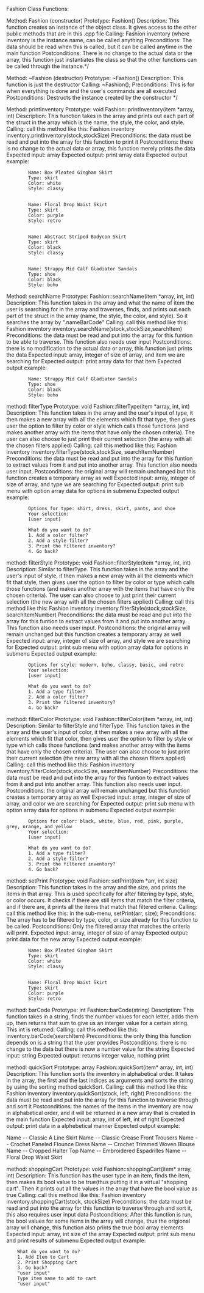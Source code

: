Fashion Class Functions:

Method: Fashion (constructor)
Prototype: Fashion()
Description: This function creates an instance of the object class. It gives access to the other public methods that are in this .cpp file
Calling: Fashion inventory (where inventory is the instance name, can be called anything
Preconditions: The data should be read when this is called, but it can be called anytime in the main function
Postconditions: There is no change to the actual data or the array, this function just instantiates the class so that the other functions can be called through the instance.*/


Method: ~Fashion  (destructor)
Prototype: ~Fashion()
Description: This function is just the destructor
Calling: ~Fashion();
Preconditions: This is for when everything is done and the user's commands are all executed
Postconditions: Destructs the instance created by the constructor */


Method: printInventory
Prototype: void Fashion::printInventory(item *array, int)
Description: This function takes in the array and prints out each part of the struct in the array which is the name, the style, the color, and style.
Calling: call this method like this: 
Fashion inventory
inventory.printInventory(stock,stockSize)
Preconditions: the data must be read and put into the array for this function to print it
Postconditions: there is no change to the actual data or array, this function merely prints the data
Expected input: array
Expected output: print array data
Expected output example:

			Name: Box Pleated Gingham Skirt
			Type: skirt
			Color: white
			Style: classy


			Name: Floral Drop Waist Skirt
			Type: skirt
			Color: purple
			Style: retro


			Name: Abstract Striped Bodycon Skirt
			Type: skirt
			Color: black
			Style: classy


			Name: Strappy Mid Calf Gladiator Sandals
			Type: shoe
			Color: black
			Style: boho


Method: searchName
Prototype: Fashion::searchName(item *array, int, int)
Description: This function takes in the array and what the name of item the user is searching for in the array
and traverses, finds, and prints out each part of the struct in the array (name, the style, the color, and style). So it searches the array by ".nameBarCode"
Calling: call this method like this: 
Fashion inventory
inventory.searchName(stock,stockSize,searchItem)
Preconditions: the data must be read and put into the array for this funtion to be able to traverse. This function also needs user input
Postconditions: there is no modification to the actual data or array, this function just prints the data
Expected input: array, integer of size of array, and item we are searching for
Expected output: print array data for that item
Expected output example:

			Name: Strappy Mid Calf Gladiator Sandals
			Type: shoe
			Color: black
			Style: boho


method: filterType
Prototype: void Fashion::filterType(item *array, int, int)
Description: This function takes in the array and the user's input of type, it then makes a new array with all the elements which fit that type, then gives
user the option to filter by color or style which calls those functions (and makes another array with the items that have only the chosen criteria). The user
can also choose to just print their current selection (the array with all the chosen filters applied)
Calling: call this method like this:
Fashion inventory 
inventory.filterType(stock,stockSize, searchItemNumber)
Preconditions: the data must be read and put into the array for this funtion to extract values from it and put into another array. This function also needs
user input.
Postconditions: the original array will remain unchanged but this function creates a temporary array as well 
Expected input: array, integer of size of array, and type we are searching for
Expected output: print sub menu with option array data for options in submenu
Expected output example:

			Options for type: shirt, dress, skirt, pants, and shoe
			Your selection:
			[user input]
			
			What do you want to do?
			1. Add a color filter?
			2. Add a style filter?
			3. Print the filtered inventory?
			4. Go back?


method: filterStyle
Prototype: void Fashion::filterStyle(item *array, int, int)
Description: Similar to filterType. This function takes in the array and the user's input of style, it then makes a new array with all the elements which fit that
style, then gives user the option to filter by color or type which calls those functions (and makes another array with the items that have only the chosen criteria).
The user can also choose to just print their current selection (the new array with all the chosen filters applied)
Calling: call this method like this: 
Fashion inventory
inventory.filterStyle(stock,stockSize, searchItemNumber)
Preconditions: the data must be read and put into the array for this funtion to extract values from it and put into another array. This function also needs user input.
Postconditions: the original array will remain unchanged but this function creates a temporary array as well 
Expected input: array, integer of size of array, and style we are searching for
Expected output: print sub menu with option array data for options in submenu
Expected output example:

			Options for style: modern, boho, classy, basic, and retro
			Your selection:
			[user input]
			
			What do you want to do?
			1. Add a type filter?
			2. Add a color filter?
			3. Print the filtered inventory?
			4. Go back?


method: filterColor
Prototype: void Fashion::filterColor(item *array, int, int)
Description: Similar to filterStyle and filterType. This function takes in the array and the user's input of color, it then makes a new array with all the elements
which fit that color, then gives user the option to filter by style or type which calls those functions (and makes another array with the items that have only the
chosen criteria). The user can also choose to just print their current selection (the new array with all the chosen filters applied)
Calling: call this method like this: 
Fashion inventory
inventory.filterColor(stock,stockSize, searchItemNumber)
Preconditions: the data must be read and put into the array for this funtion to extract values from it and put into another array. This function also needs user input.
Postconditions: the original array will remain unchanged but this function creates a temporary array as well
Expected input: array, integer of size of array, and color we are searching for
Expected output: print sub menu with option array data for options in submenu
Expected output example:

			Options for color: black, white, blue, red, pink, purple, grey, orange, and yellow
			Your selection:
			[user input]
			
			What do you want to do?
			1. Add a type filter?
			2. Add a style filter?
			3. Print the filtered inventory?
			4. Go back?
			

method: setPrint
Prototype: void Fashion::setPrint(item *arr, int size)
Description: This function takes in the array and the size, and prints the items in that array. This is used
specifically for after filtering by type, style, or color occurs. It checks if there are still items that match
the filter criteria, and if there are, it prints all the items that match that filtered criteria.
Calling: call this method like this: in the sub-menu, setPrint(arr, size);
Preconditions: The array has to be filtered by type, color, or size already for this function to be called.
Postconditions: Only the filtered array that matches the criteria will print. 
Expected input: array, integer of size of array
Expected output: print data for the new array
Expected output example: 

			Name: Box Pleated Gingham Skirt
			Type: skirt
			Color: white
			Style: classy


			Name: Floral Drop Waist Skirt
			Type: skirt
			Color: purple
			Style: retro


method: barCode
Prototype: int Fashion::barCode(string)
Description: This function takes in a string, finds the number values for each letter, adds them up, then returns that sum to give us an interger value for a
certain string. This int is returned.
Calling: call this method like this: inventory.barCode(searchItem)
Preconditions: the only thing this function depends on is a string that the user provides
Postconditions: there is no change to the data but there is now a number value for the string
Expected input: string
Expected output: returns integer value, nothing print


method: quickSort
Prototype: array Fashion::quickSort(item* array, int, int)
Description: This function sorts the inventory in alphabetical order. It takes in the array, the first and the
last indices as arguments and sorts the string by using the sorting method quickSort.
Calling: call this method like this: 
Fashion inventory
inventory.quickSort(stock, left, right)
Preconditions: the data must be read and put into the array for this function to traverse through and sort it
Postconditions: the names of the items in the inventory are now in alphabetical order, and it will be returned in a new array that is created in the main function 
Expected input: array, int of left, int of right
Expected output: print data in a alphebetical manner
Expected output example:

Name -- Classic A Line Skirt
Name -- Classic Crease Front Trousers
Name -- Crochet Paneled Flounce Dress
Name -- Crochet Trimmed Woven Blouse
Name -- Cropped Halter Top
Name -- Embroidered Espadrilles
Name -- Floral Drop Waist Skirt


method: shoppingCart
Prototype: void Fashion::shoppingCart(item* array, int)
Description: This function has the user type in an item, finds the item, then makes its bool value to be true(thus putting it in a virtual "shopping cart".
Then it prints out all the values in the array that have the bool value as true
Calling: call this method like this: 
Fashion inventory
inventory.shoppingCart(stock, stockSize)
Preconditions: the data must be read and put into the array for this function to traverse through and sort it, this also requires user input data
Postconditions:  After this function is run, the bool values for some items in the array will change, thus the origional array will change, this function also 
prints the true bool array elements 
Expected input: array, int size of the array
Expected output: print sub menu and print results of submenu
Expected output example:

		What do you want to do?
		1. Add Item to Cart
		2. Print Shopping Cart
		3. Go back?
		"user input"
		Type item name to add to cart
		"user input"
		

		



